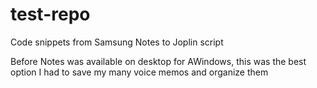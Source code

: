 # test-repo
Code snippets from Samsung Notes to Joplin script

Before Notes was available on desktop for AWindows, this was the best option I had to save my many voice memos and organize them
